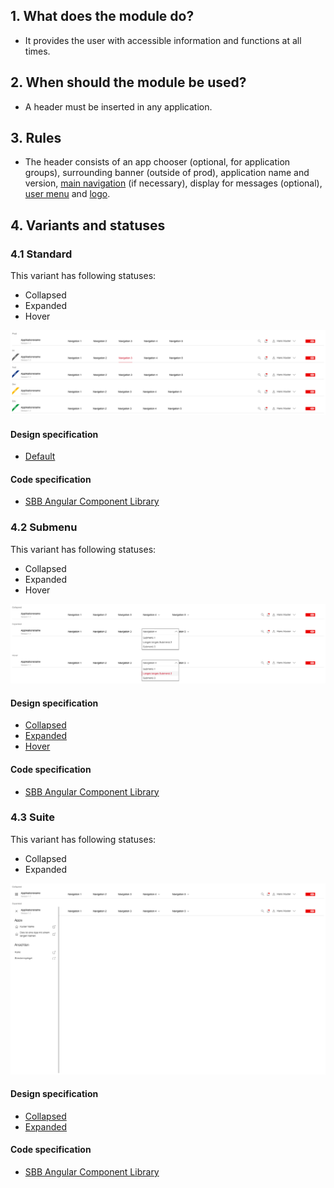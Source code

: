 ## 1. What does the module do?
* It provides the user with accessible information and functions at all times.


## 2. When should the module be used?
* A header must be inserted in any application.


## 3. Rules
* The header consists of an app chooser (optional, for application groups), surrounding banner (outside of prod), application name and version, [main navigation](https://digital.sbb.ch/de/webapps/modules/mainnavigation) (if necessary), display for messages (optional), [user menu](https://digital.sbb.ch/en/webapps/components/usermenu) and [logo](https://digital.sbb.ch/en/webapps/basics/brand).


## 4. Variants and statuses
### 4.1 Standard
This variant has following statuses:
* Collapsed
* Expanded
* Hover

![Image of the header module in the standard variant](https://raw.githubusercontent.com/sbb-design-systems/design-system-webapp-documentation/master/documentation/modules/header/images/Header_Default.png 'class: image')

#### Design specification
* [Default](https://www.sketch.com/s/58b25e4c-bf9c-4f74-973f-503538fcbea2/a/e0ldqj#Inspector)

#### Code specification
* [SBB Angular Component Library](https://sbb-angular.app.sbb.ch/business/components/header)

### 4.2 Submenu
This variant has following statuses:
* Collapsed
* Expanded
* Hover

![Image of the header module in the submenu variant](https://raw.githubusercontent.com/sbb-design-systems/design-system-webapp-documentation/master/documentation/modules/header/images/Header_Submenu.png 'class: image')

#### Design specification
* [Collapsed](https://www.sketch.com/s/58b25e4c-bf9c-4f74-973f-503538fcbea2/a/AOZRL4#Inspector)
* [Expanded](https://www.sketch.com/s/58b25e4c-bf9c-4f74-973f-503538fcbea2/a/kpKQMP#Inspector)
* [Hover](https://www.sketch.com/s/58b25e4c-bf9c-4f74-973f-503538fcbea2/a/owMDq3#Inspector)

#### Code specification
* [SBB Angular Component Library](https://sbb-angular.app.sbb.ch/business/components/header)

### 4.3 Suite
This variant has following statuses:
* Collapsed
* Expanded

![Image of the header module in the suite variant to navigate between applicaitons](https://raw.githubusercontent.com/sbb-design-systems/design-system-webapp-documentation/master/documentation/modules/header/images/Header_Suite.png 'class: image')

#### Design specification
* [Collapsed](https://www.sketch.com/s/271524a1-2f86-4c84-9491-671e5ccd927f/a/gkVMeJ#Inspector)
* [Expanded](https://www.sketch.com/s/271524a1-2f86-4c84-9491-671e5ccd927f/a/8jGL8O#Inspector)

#### Code specification
* [SBB Angular Component Library](https://sbb-angular.app.sbb.ch/business/components/header)
